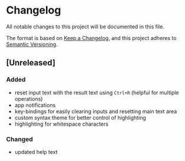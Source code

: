 # Changelog
All notable changes to this project will be documented in this file.

The format is based on [Keep a Changelog](https://keepachangelog.com/en/1.0.0/),
and this project adheres to [Semantic Versioning](https://semver.org/spec/v2.0.0.html).

## [Unreleased]

### Added

- reset input text with the result text using `Ctrl+R` (helpful for multiple operations)
- app notifications
- key-bindings for easily clearing inputs and resetting main text area
- custom syntax theme for better control of highlighting
- highlighting for whitespace characters

### Changed

- updated help text
